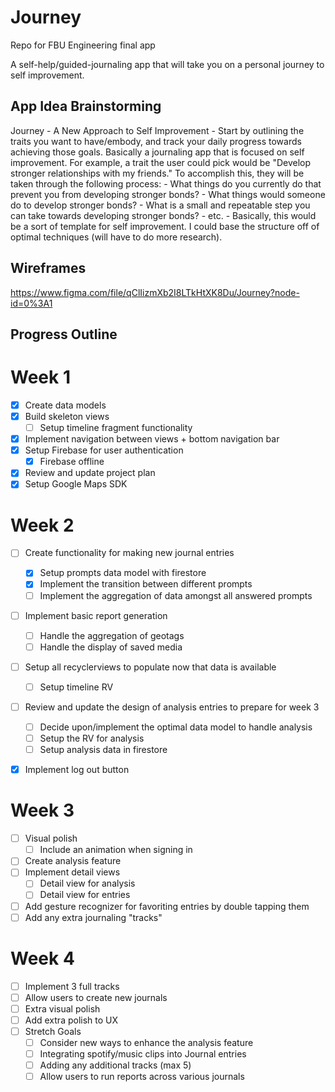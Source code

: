 # Journey
Repo for FBU Engineering final app

A self-help/guided-journaling app that will take you on a personal journey to self improvement.


## App Idea Brainstorming
Journey - A New Approach to Self Improvement
    - Start by outlining the traits you want to have/embody, and track your daily progress towards achieving those goals. Basically a journaling app that is focused on self improvement. For example, a trait the user could pick would be "Develop stronger relationships with my friends." To accomplish this, they will be taken through the following process:
        - What things do you currently do that prevent you from developing stronger bonds?
        - What things would someone do to develop stronger bonds?
        - What is a small and repeatable step you can take towards developing stronger bonds?
        - etc.
    - Basically, this would be a sort of template for self improvement. I could base the structure off of optimal techniques (will have to do more research).
   
   
## Wireframes

https://www.figma.com/file/qClIizmXb2I8LTkHtXK8Du/Journey?node-id=0%3A1

## Progress Outline

# Week 1
- [X] Create data models
- [X] Build skeleton views
    - [ ] Setup timeline fragment functionality
- [X] Implement navigation between views + bottom navigation bar
- [X] Setup Firebase for user authentication
    - [X] Firebase offline
- [X] Review and update project plan
- [X] Setup Google Maps SDK

# Week 2
- [ ] Create functionality for making new journal entries
    - [X] Setup prompts data model with firestore
    - [X] Implement the transition between different prompts
    - [ ] Implement the aggregation of data amongst all answered prompts
- [ ] Implement basic report generation
    - [ ] Handle the aggregation of geotags
    - [ ] Handle the display of saved media
- [ ] Setup all recyclerviews to populate now that data is available
    - [ ] Setup timeline RV
- [ ] Review and update the design of analysis entries to prepare for week 3
    - [ ] Decide upon/implement the optimal data model to handle analysis
    - [ ] Setup the RV for analysis
    - [ ] Setup analysis data in firestore
- [X] Implement log out button


# Week 3
- [ ] Visual polish
    - [ ] Include an animation when signing in
- [ ] Create analysis feature
- [ ] Implement detail views
    - [ ] Detail view for analysis
    - [ ] Detail view for entries
- [ ] Add gesture recognizer for favoriting entries by double tapping them
- [ ] Add any extra journaling "tracks"

# Week 4
- [ ] Implement 3 full tracks
- [ ] Allow users to create new journals
- [ ] Extra visual polish
- [ ] Add extra polish to UX
- [ ] Stretch Goals
    - [ ] Consider new ways to enhance the analysis feature
    - [ ] Integrating spotify/music clips into Journal entries
    - [ ] Adding any additional tracks (max 5)
    - [ ] Allow users to run reports across various journals
